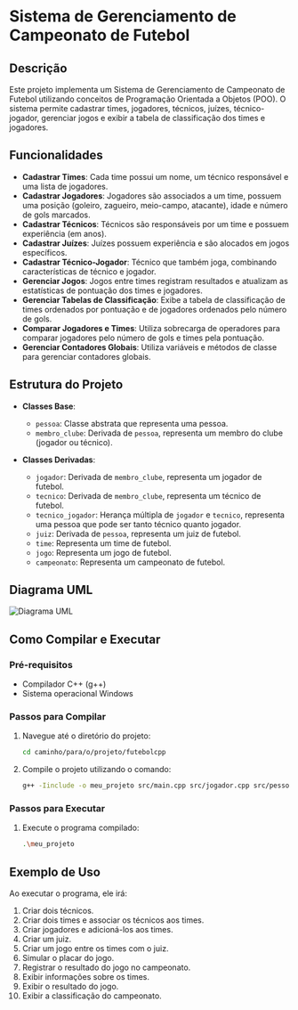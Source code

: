 # Sistema de Gerenciamento de Campeonato de Futebol

## Descrição

Este projeto implementa um Sistema de Gerenciamento de Campeonato de Futebol utilizando conceitos de Programação Orientada a Objetos (POO). O sistema permite cadastrar times, jogadores, técnicos, juízes, técnico-jogador, gerenciar jogos e exibir a tabela de classificação dos times e jogadores.

## Funcionalidades

- **Cadastrar Times**: Cada time possui um nome, um técnico responsável e uma lista de jogadores.
- **Cadastrar Jogadores**: Jogadores são associados a um time, possuem uma posição (goleiro, zagueiro, meio-campo, atacante), idade e número de gols marcados.
- **Cadastrar Técnicos**: Técnicos são responsáveis por um time e possuem experiência (em anos).
- **Cadastrar Juízes**: Juízes possuem experiência e são alocados em jogos específicos.
- **Cadastrar Técnico-Jogador**: Técnico que também joga, combinando características de técnico e jogador.
- **Gerenciar Jogos**: Jogos entre times registram resultados e atualizam as estatísticas de pontuação dos times e jogadores.
- **Gerenciar Tabelas de Classificação**: Exibe a tabela de classificação de times ordenados por pontuação e de jogadores ordenados pelo número de gols.
- **Comparar Jogadores e Times**: Utiliza sobrecarga de operadores para comparar jogadores pelo número de gols e times pela pontuação.
- **Gerenciar Contadores Globais**: Utiliza variáveis e métodos de classe para gerenciar contadores globais.

## Estrutura do Projeto

- **Classes Base**:
  - `pessoa`: Classe abstrata que representa uma pessoa.
  - `membro_clube`: Derivada de `pessoa`, representa um membro do clube (jogador ou técnico).

- **Classes Derivadas**:
  - `jogador`: Derivada de `membro_clube`, representa um jogador de futebol.
  - `tecnico`: Derivada de `membro_clube`, representa um técnico de futebol.
  - `tecnico_jogador`: Herança múltipla de `jogador` e `tecnico`, representa uma pessoa que pode ser tanto técnico quanto jogador.
  - `juiz`: Derivada de `pessoa`, representa um juiz de futebol.
  - `time`: Representa um time de futebol.
  - `jogo`: Representa um jogo de futebol.
  - `campeonato`: Representa um campeonato de futebol.

## Diagrama UML

![Diagrama UML](uml_diagram.png)

## Como Compilar e Executar

### Pré-requisitos

- Compilador C++ (g++)
- Sistema operacional Windows

### Passos para Compilar

1. Navegue até o diretório do projeto:

    ```sh
    cd caminho/para/o/projeto/futebolcpp
    ```

2. Compile o projeto utilizando o comando:

    ```sh
    g++ -Iinclude -o meu_projeto src/main.cpp src/jogador.cpp src/pessoa.cpp src/tecnico.cpp src/juiz.cpp src/time.cpp src/jogo.cpp src/membro_clube.cpp src/campeonato.cpp
    ```

### Passos para Executar

1. Execute o programa compilado:

    ```sh
    .\meu_projeto
    ```

## Exemplo de Uso

Ao executar o programa, ele irá:

1. Criar dois técnicos.
2. Criar dois times e associar os técnicos aos times.
3. Criar jogadores e adicioná-los aos times.
4. Criar um juiz.
5. Criar um jogo entre os times com o juiz.
6. Simular o placar do jogo.
7. Registrar o resultado do jogo no campeonato.
8. Exibir informações sobre os times.
9. Exibir o resultado do jogo.
10. Exibir a classificação do campeonato.


